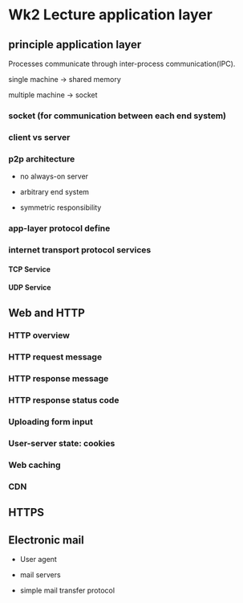 # Wk2 Lecture application layer

## principle application layer

Processes communicate through inter-process communication(IPC).

single machine -> shared memory

multiple machine -> socket

### socket (for communication between each end system)

### client vs server

### p2p architecture

* no always-on server

* arbitrary end system

* symmetric responsibility

### app-layer protocol define

### internet transport protocol services

#### TCP Service

#### UDP Service

## Web and HTTP

### HTTP overview

### HTTP request message

### HTTP response message

### HTTP response status code  

### Uploading form input

### User-server state: cookies

### Web caching

### CDN

## HTTPS

## Electronic mail

* User agent

* mail servers

* simple mail transfer protocol
